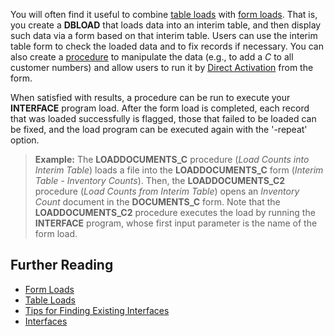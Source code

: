 You will often find it useful to combine [table
loads](Table-Loads ) with [form loads](Form-Loads ).
That is, you create a **DBLOAD** that loads data into an interim table,
and then display such data via a form based on that interim table. Users
can use the interim table form to check the loaded data and to fix
records if necessary. You can also create a
[procedure](Procedures ) to manipulate the data (e.g., to add
a *C* to all customer numbers) and allow users to run it by [Direct
Activation](Direct-Activations ) from the form.

When satisfied with results, a procedure can be run to execute your
**INTERFACE** program load. After the form load is completed, each
record that was loaded successfully is flagged, those that failed to be
loaded can be fixed, and the load program can be executed again with the
\'-repeat\' option.

> **Example:** The **LOADDOCUMENTS_C** procedure (*Load Counts into
> Interim Table*) loads a file into the **LOADDOCUMENTS_C** form
> (*Interim Table - Inventory Counts*). Then, the **LOADDOCUMENTS_C2**
> procedure (*Load Counts from Interim Table*) opens an *Inventory
> Count* document in the **DOCUMENTS_C** form. Note that the
> **LOADDOCUMENTS_C2** procedure executes the load by running the
> **INTERFACE** program, whose first input parameter is the name of the
> form load.

## Further Reading 

-   [Form Loads](Form-Loads )
-   [Table Loads](Table-Loads )
-   [Tips for Finding Existing
    Interfaces](Tips-for-Finding-Existing-Interfaces )
-   [Interfaces](Interfaces )
